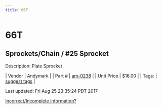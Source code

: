 ```yaml
---
title: 66T
---
```


# 66T
## Sprockets/Chain / #25 Sprocket
Description: 	Plate Sprocket 

| Vendor | Andymark | 
| Part # | [am-0238](http://www.andymark.com/Sprocket-p/am-0238.htm) | 
| Unit Price | $16.00 | 
| Tags: | [suggest tags](https://docs.google.com/forms/d/e/1FAIpQLSeWyY8v3RgOty-MyWmh9U0iivNYN_molChYyS-0U-o-kOAv_g/viewform) | 

Last updated: Fri Aug 25 23:35:24 PDT 2017

 [Incorrect/Incomplete information?](https://docs.google.com/forms/d/e/1FAIpQLSeWyY8v3RgOty-MyWmh9U0iivNYN_molChYyS-0U-o-kOAv_g/viewform)